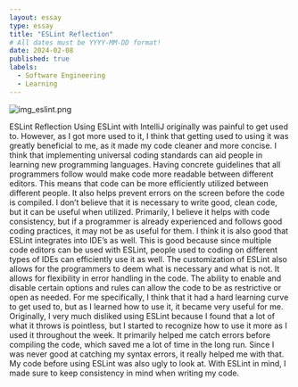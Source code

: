 ```yaml
---
layout: essay
type: essay
title: "ESLint Reflection"
# All dates must be YYYY-MM-DD format!
date: 2024-02-08
published: true
labels:
  - Software Engineering
  - Learning
---
```


<img src="img_eslint.png" alt="img_eslint.png">

ESLint Reflection
	Using ESLint with IntelliJ originally was painful to get used to. However, as I got more used to it, I think that getting used to using it was greatly beneficial to me, as it made my code cleaner and more concise. I think that implementing universal coding standards can aid people in learning new programming languages. Having concrete guidelines that all programmers follow would make code more readable between different editors. This means that code can be more efficiently utilized between different people. It also helps prevent errors on the screen before the code is compiled. I don’t believe that it is necessary to write good, clean code, but it can be useful when utilized. Primarily, I believe it helps with code consistency, but if a programmer is already experienced and follows good coding practices, it may not be as useful for them. I think it is also good that ESLint integrates into IDE’s as well. This is good because since multiple code editors can be used with ESLint, people used to coding on different types of IDEs can efficiently use it as well. The customization of ESLint also allows for the programmers to deem what is necessary and what is not. It allows for flexibility in error handling in the code. The ability to enable and disable certain options and rules can allow the code to be as restrictive or open as needed. 
	For me specifically, I think that it had a hard learning curve to get used to, but as I learned how to use it, it became very useful for me. Originally, I very much disliked using ESLint because I found that a lot of what it throws is pointless, but I started to recognize how to use it more as I used it throughout the week. It primarily helped me catch errors before compiling the code, which saved me a lot of time in the long run. Since I was never good at catching my syntax errors, it really helped me with that. My code before using ESLint was also ugly to look at. With ESLint in mind, I made sure to keep consistency in mind when writing my code. 
